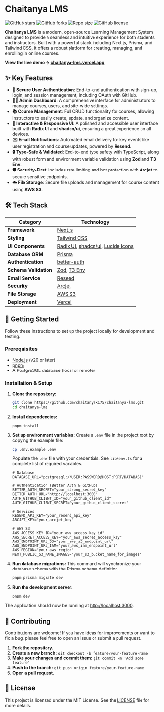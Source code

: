 # Chaitanya LMS

![GitHub stars](https://img.shields.io/github/stars/chaitanyak175/Chaitanya-LMS?style=social)
![GitHub forks](https://img.shields.io/github/forks/chaitanyak175/Chaitanya-LMS?style=social)
![Repo size](https://img.shields.io/github/repo-size/chaitanyak175/Chaitanya-LMS)
![GitHub license](https://img.shields.io/github/license/chaitanyak175/Chaitanya-LMS)

**Chaitanya LMS** is a modern, open-source Learning Management System designed to provide a seamless and intuitive experience for both students and instructors. Built with a powerful stack including Next.js, Prisma, and Tailwind CSS, it offers a robust platform for creating, managing, and enrolling in online courses.

**View the live demo → [chaitanya-lms.vercel.app](https://chaitanya-lms.vercel.app/)**

## ✨ Key Features

- **🔐 Secure User Authentication**: End-to-end authentication with sign-up, login, and session management, including OAuth with GitHub.
- **👨‍💻 Admin Dashboard**: A comprehensive interface for administrators to manage courses, users, and site-wide settings.
- **📚 Course Management**: Full CRUD functionality for courses, allowing instructors to easily create, update, and organize content.
- **🎨 Interactive & Responsive UI**: A polished and accessible user interface built with **Radix UI** and **shadcn/ui**, ensuring a great experience on all devices.
- **✉️ Email Notifications**: Automated email delivery for key events like user registration and course updates, powered by **Resend**.
- **🔒 Type-Safe & Validated**: End-to-end type safety with TypeScript, along with robust form and environment variable validation using **Zod** and **T3 Env**.
- **🛡️ Security-First**: Includes rate limiting and bot protection with **Arcjet** to secure sensitive endpoints.
- **☁️ File Storage**: Secure file uploads and management for course content using **AWS S3**.

## 🛠️ Tech Stack

| Category              | Technology                                                                                                      |
| --------------------- | --------------------------------------------------------------------------------------------------------------- |
| **Framework**         | [Next.js](https://nextjs.org/)                                                                                  |
| **Styling**           | [Tailwind CSS](https://tailwindcss.com/)                                                                        |
| **UI Components**     | [Radix UI](https://www.radix-ui.com/), [shadcn/ui](https://ui.shadcn.com/), [Lucide Icons](https://lucide.dev/) |
| **Database ORM**      | [Prisma](https://www.prisma.io/)                                                                                |
| **Authentication**    | [better-auth](https://www.npmjs.com/package/better-auth)                                                        |
| **Schema Validation** | [Zod](https://zod.dev/), [T3 Env](https://env.t3.gg/)                                                           |
| **Email Service**     | [Resend](https://resend.com/)                                                                                   |
| **Security**          | [Arcjet](https://arcjet.com/)                                                                                   |
| **File Storage**      | [AWS S3](https://aws.amazon.com/s3/)                                                                            |
| **Deployment**        | [Vercel](https://vercel.com/)                                                                                   |

## 🚀 Getting Started

Follow these instructions to set up the project locally for development and testing.

### Prerequisites

- [Node.js](https://nodejs.org/en/) (v20 or later)
- [pnpm](https://pnpm.io/installation)
- A PostgreSQL database (local or remote)

### Installation & Setup

1.  **Clone the repository:**

    ```bash
    git clone https://github.com/chaitanyak175/chaitanya-lms.git
    cd chaitanya-lms
    ```

2.  **Install dependencies:**

    ```bash
    pnpm install
    ```

3.  **Set up environment variables:**
    Create a `.env` file in the project root by copying the example file:

    ```bash
    cp .env.example .env
    ```

    Populate the `.env` file with your credentials. See `lib/env.ts` for a complete list of required variables.

    ```env
    # Database
    DATABASE_URL="postgresql://USER:PASSWORD@HOST:PORT/DATABASE"

    # Authentication (Better Auth & GitHub)
    BETTER_AUTH_SECRET="your_strong_secret_key"
    BETTER_AUTH_URL="http://localhost:3000"
    AUTH_GITHUB_CLIENT_ID="your_github_client_id"
    AUTH_GITHUB_CLIENT_SECRET="your_github_client_secret"

    # Services
    RESEND_API_KEY="your_resend_api_key"
    ARCJET_KEY="your_arcjet_key"

    # AWS S3
    AWS_ACCESS_KEY_ID="your_aws_access_key_id"
    AWS_SECRET_ACCESS_KEY="your_aws_secret_access_key"
    AWS_ENDPOINT_URL_S3="your_aws_s3_endpoint_url"
    AWS_ENDPOINT_URL_IAM="your_aws_iam_endpoint_url"
    AWS_REGION="your_aws_region"
    NEXT_PUBLIC_S3_NAME_IMAGES="your_s3_bucket_name_for_images"
    ```

4.  **Run database migrations:**
    This command will synchronize your database schema with the Prisma schema definition.

    ```bash
    pnpm prisma migrate dev
    ```

5.  **Run the development server:**
    ```bash
    pnpm dev
    ```

The application should now be running at [http://localhost:3000](http://localhost:3000).

## 🤝 Contributing

Contributions are welcome! If you have ideas for improvements or want to fix a bug, please feel free to open an issue or submit a pull request.

1.  **Fork the repository.**
2.  **Create a new branch:** `git checkout -b feature/your-feature-name`
3.  **Make your changes and commit them:** `git commit -m 'Add some feature'`
4.  **Push to the branch:** `git push origin feature/your-feature-name`
5.  **Open a pull request.**

## 📄 License

This project is licensed under the MIT License. See the [LICENSE](LICENSE) file for more details.
